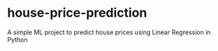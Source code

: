 # house-price-prediction
A simple ML project to predict house prices using Linear Regression in Python
